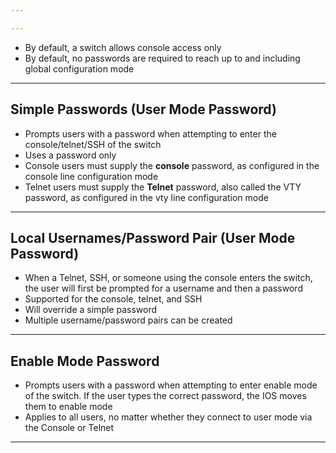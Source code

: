 ```yaml
---

---
```

- By default, a switch allows console access only
- By default, no passwords are required to reach up to and including global configuration mode
---
## Simple Passwords (User Mode Password)

- Prompts users with a password when attempting to enter the console/telnet/SSH of the switch
- Uses a password only
- Console users must supply the **console** password, as configured in the console line configuration mode
- Telnet users must supply the **Telnet** password, also called the VTY password, as configured in the vty line configuration mode
---
## Local Usernames/Password Pair (User Mode Password)

- When a Telnet, SSH, or someone using the console enters the switch, the user will first be prompted for a username and then a password
- Supported for the console, telnet, and SSH
- Will override a simple password
- Multiple username/password pairs can be created
---
## Enable Mode Password
- Prompts users with a password when attempting to enter enable mode of the switch. If the user types the correct password, the IOS moves them to enable mode
- Applies to all users, no matter whether they connect to user mode via the Console or Telnet
---